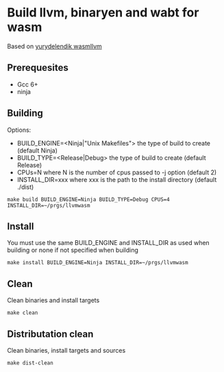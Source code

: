 # Build llvm, binaryen and wabt for wasm
Based on [yurydelendik wasmllvm](https://gist.github.com/yurydelendik/4eeff8248aeb14ce763e)

## Prerequesites
  * Gcc 6+
  * ninja

## Building
Options:
- BUILD_ENGINE=<Ninja|"Unix Makefiles"> the type of build to create (default Ninja)
- BUILD_TYPE=<Release|Debug> the type of build to create (default Release)
- CPUs=N where N is the number of cpus passed to -j option (default 2)
- INSTALL_DIR=xxx where xxx is the path to the install directory (default ./dist)
```
make build BUILD_ENGINE=Ninja BUILD_TYPE=Debug CPUS=4 INSTALL_DIR=~/prgs/llvmwasm
```
## Install
You must use the same BUILD_ENGINE and INSTALL_DIR as used when building or none if not specified when building
```
make install BUILD_ENGINE=Ninja INSTALL_DIR=~/prgs/llvmwasm
```
## Clean
Clean binaries and install targets
```
make clean
```

## Distributation clean
Clean binaries, install targets and sources
```
make dist-clean
```
